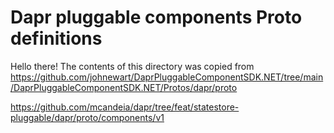 # Dapr pluggable components Proto definitions

Hello there! The contents of this directory was copied from https://github.com/johnewart/DaprPluggableComponentSDK.NET/tree/main/DaprPluggableComponentSDK.NET/Protos/dapr/proto

https://github.com/mcandeia/dapr/tree/feat/statestore-pluggable/dapr/proto/components/v1
